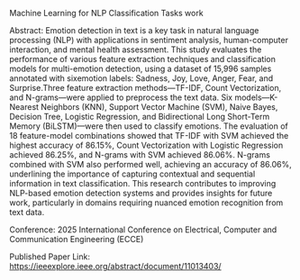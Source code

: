 Machine Learning for NLP Classification Tasks work

Abstract: Emotion detection in text is a key task in natural language processing (NLP) with applications in sentiment analysis, human-computer interaction, and mental health assessment. This study evaluates the performance of various feature extraction techniques and classification models for multi-emotion detection, using a dataset of 15,996 samples annotated with sixemotion labels: Sadness, Joy, Love, Anger, Fear, and Surprise.Three feature extraction methods—TF-IDF, Count Vectorization, and N-grams—were applied to preprocess the text data. Six models—K-Nearest Neighbors (KNN), Support Vector Machine (SVM), Naive Bayes, Decision Tree, Logistic Regression, and Bidirectional Long Short-Term Memory (BiLSTM)—were then used to classify emotions. The evaluation of 18 feature-model combinations showed that TF-IDF with SVM achieved the highest accuracy of 86.15%, Count Vectorization with Logistic Regression achieved 86.25%, and N-grams with SVM achieved 86.06%. N-grams combined with SVM also performed well, achieving an accuracy of 86.06%, underlining the importance of capturing contextual and sequential information in text classification. This research contributes to improving NLP-based emotion detection systems and provides insights for future work, particularly in domains requiring nuanced emotion recognition from text data.

Conference: 2025 International Conference on Electrical, Computer and Communication Engineering (ECCE)

Published Paper Link: https://ieeexplore.ieee.org/abstract/document/11013403/
